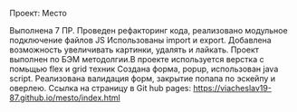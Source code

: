 Проект: Место

Выполнена 7 ПР. Проведен рефакторинг кода, реализовано модульное подключение файлов JS
Использованы import и export.
Добавлена возможность увеличивать картинки, удалять и лайкать.
Проект выполнен по БЭМ методолгии.В проекте используется верстка с помьщью flex и grid техник
Создана форма, popup, использован java script.
Реализована валидация форм, закрытие попапа по эскейпу и оверлею.
Ссылка на страницу в Git hub pages: https://viacheslav19-87.github.io/mesto/index.html
